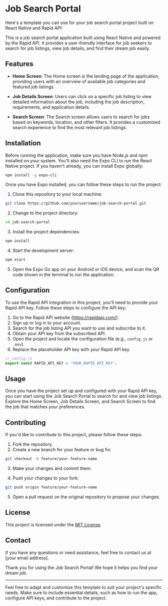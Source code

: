 
# Job Search Portal
 Here's a template you can use for your job search portal project built on React Native and Rapid API:

This is a job search portal application built using React Native and powered by the Rapid API. It provides a user-friendly interface for job seekers to search for job listings, view job details, and find their dream job easily.

## Features

- **Home Screen**: The Home screen is the landing page of the application, providing users with an overview of available job categories and featured job listings.

- **Job Details Screen**: Users can click on a specific job listing to view detailed information about the job, including the job description, requirements, and application details.

- **Search Screen**: The Search screen allows users to search for jobs based on keywords, location, and other filters. It provides a customized search experience to find the most relevant job listings.

## Installation

Before running the application, make sure you have Node.js and npm installed on your system. You'll also need the Expo CLI to run the React Native project. If you haven't already, you can install Expo globally:

```bash
npm install -g expo-cli
```

Once you have Expo installed, you can follow these steps to run the project:

1. Clone this repository to your local machine:

```bash
git clone https://github.com/yourusername/job-search-portal.git
```

2. Change to the project directory:

```bash
cd job-search-portal
```

3. Install the project dependencies:

```bash
npm install
```

4. Start the development server:

```bash
npm start
```

5. Open the Expo Go app on your Android or iOS device, and scan the QR code shown in the terminal to run the application.

## Configuration

To use the Rapid API integration in this project, you'll need to provide your Rapid API key. Follow these steps to configure the API key:

1. Go to the Rapid API website (https://rapidapi.com/).
2. Sign up or log in to your account.
3. Search for the job listing API you want to use and subscribe to it.
4. Obtain your API key from the subscribed API.
5. Open the project and locate the configuration file (e.g., `config.js` or `.env`).
6. Replace the placeholder API key with your Rapid API key.

```javascript
// config.js
export const RAPID_API_KEY = 'YOUR_RAPID_API_KEY';
```

## Usage

Once you have the project set up and configured with your Rapid API key, you can start using the Job Search Portal to search for and view job listings. Explore the Home Screen, Job Details Screen, and Search Screen to find the job that matches your preferences.

## Contributing

If you'd like to contribute to this project, please follow these steps:

1. Fork the repository.
2. Create a new branch for your feature or bug fix:

```bash
git checkout -b feature/your-feature-name
```

3. Make your changes and commit them.

4. Push your changes to your fork:

```bash
git push origin feature/your-feature-name
```

5. Open a pull request on the original repository to propose your changes.

## License

This project is licensed under the [MIT License](LICENSE).

## Contact

If you have any questions or need assistance, feel free to contact us at [your email address].

Thank you for using the Job Search Portal! We hope it helps you find your dream job.

---

Feel free to adapt and customize this template to suit your project's specific needs. Make sure to include essential details, such as how to run the app, configure API keys, and contribute to the project.

